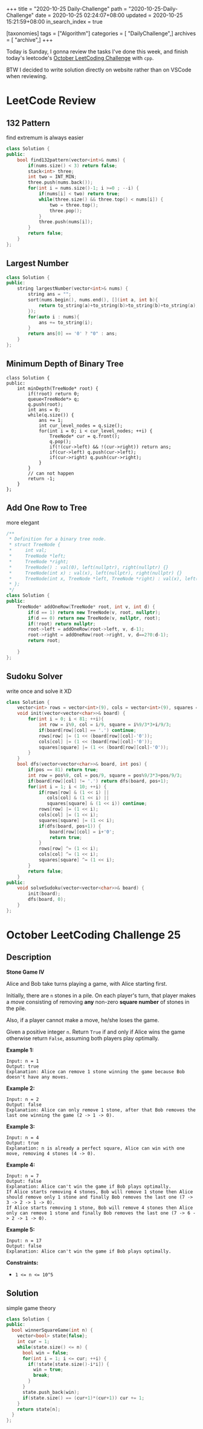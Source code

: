 +++
title = "2020-10-25 Daily-Challenge"
path = "2020-10-25-Daily-Challenge"
date = 2020-10-25 02:24:07+08:00
updated = 2020-10-25 15:21:59+08:00
in_search_index = true

[taxonomies]
tags = ["Algorithm"]
categories = [ "DailyChallenge",]
archives = [ "archive",]
+++

Today is Sunday, I gonna review the tasks I've done this week, and finish today's leetcode's [October LeetCoding Challenge](https://leetcode.com/explore/challenge/card/october-leetcoding-challenge/562/week-4-october-22nd-october-28th/3507/) with `cpp`.

BTW I decided to write solution directly on website rather than on VSCode when reviewing.

<!-- more -->

# LeetCode Review

## 132 Pattern

find extremum is always easier

``` cpp
class Solution {
public:
    bool find132pattern(vector<int>& nums) {
        if(nums.size() < 3) return false;
        stack<int> three;
        int two = INT_MIN;
        three.push(nums.back());
        for(int i = nums.size()-1; i >=0 ; --i) {
            if(nums[i] < two) return true;
            while(three.size() && three.top() < nums[i]) {
                two = three.top();
                three.pop();
            }
            three.push(nums[i]);
        }
        return false;
    }
};
```

## Largest Number

``` cpp
class Solution {
public:
    string largestNumber(vector<int>& nums) {
        string ans = "";
        sort(nums.begin(), nums.end(), [](int a, int b){
            return to_string(a)+to_string(b)>to_string(b)+to_string(a);
        });
        for(auto i : nums){
            ans += to_string(i);
        }
        return ans[0] == '0' ? "0" : ans;
    }
};
```

## Minimum Depth of Binary Tree

```
class Solution {
public:
    int minDepth(TreeNode* root) {
        if(!root) return 0;
        queue<TreeNode*> q;
        q.push(root);
        int ans = 0;
        while(q.size()) {
            ans += 1;
            int cur_level_nodes = q.size();
            for(int i = 0; i < cur_level_nodes; ++i) {
                TreeNode* cur = q.front();
                q.pop();
                if(!(cur->left) && !(cur->right)) return ans;
                if(cur->left) q.push(cur->left);
                if(cur->right) q.push(cur->right);
            }
        }
        // can not happen
        return -1;
    }
};
```

## Add One Row to Tree

more elegant

``` cpp
/**
 * Definition for a binary tree node.
 * struct TreeNode {
 *     int val;
 *     TreeNode *left;
 *     TreeNode *right;
 *     TreeNode() : val(0), left(nullptr), right(nullptr) {}
 *     TreeNode(int x) : val(x), left(nullptr), right(nullptr) {}
 *     TreeNode(int x, TreeNode *left, TreeNode *right) : val(x), left(left), right(right) {}
 * };
 */
class Solution {
public:
    TreeNode* addOneRow(TreeNode* root, int v, int d) {
        if(d == 1) return new TreeNode(v, root, nullptr);
        if(d == 0) return new TreeNode(v, nullptr, root);
        if(!root) return nullptr;
        root->left = addOneRow(root->left, v, d-1);
        root->right = addOneRow(root->right, v, d==2?0:d-1);
        return root;
        
    }
};
```

## Sudoku Solver

write once and solve it XD

``` cpp
class Solution {
    vector<int> rows = vector<int>(9), cols = vector<int>(9), squares = vector<int>(9);
    void init(vector<vector<char>>& board) {
        for(int i = 0; i < 81; ++i){
            int row = i%9, col = i/9, square = i%9/3*3+i/9/3;
            if(board[row][col] == '.') continue;
            rows[row] |= (1 << (board[row][col]-'0'));
            cols[col] |= (1 << (board[row][col]-'0'));
            squares[square] |= (1 << (board[row][col]-'0'));
        }
    }
    bool dfs(vector<vector<char>>& board, int pos) {
        if(pos == 81) return true;
        int row = pos%9, col = pos/9, square = pos%9/3*3+pos/9/3;
        if(board[row][col] != '.') return dfs(board, pos+1);
        for(int i = 1; i < 10; ++i) {
            if(rows[row] & (1 << i) ||
               cols[col] & (1 << i) ||
               squares[square] & (1 << i)) continue;
            rows[row] |= (1 << i);
            cols[col] |= (1 << i);
            squares[square] |= (1 << i);
            if(dfs(board, pos+1)) {
                board[row][col] = i+'0';
                return true;
            }
            rows[row] ^= (1 << i);
            cols[col] ^= (1 << i);
            squares[square] ^= (1 << i);
        }
        return false;
    }
public:
    void solveSudoku(vector<vector<char>>& board) {
        init(board);
        dfs(board, 0);
    }
};
```

# October LeetCoding Challenge 25

## Description

**Stone Game IV**

Alice and Bob take turns playing a game, with Alice starting first.

Initially, there are `n` stones in a pile. On each player's turn, that player makes a *move* consisting of removing **any** non-zero **square number** of stones in the pile.

Also, if a player cannot make a move, he/she loses the game.

Given a positive integer `n`. Return `True` if and only if Alice wins the game otherwise return `False`, assuming both players play optimally.

**Example 1:**

```
Input: n = 1
Output: true
Explanation: Alice can remove 1 stone winning the game because Bob doesn't have any moves.
```

**Example 2:**

```
Input: n = 2
Output: false
Explanation: Alice can only remove 1 stone, after that Bob removes the last one winning the game (2 -> 1 -> 0).
```

**Example 3:**

```
Input: n = 4
Output: true
Explanation: n is already a perfect square, Alice can win with one move, removing 4 stones (4 -> 0).
```

**Example 4:**

```
Input: n = 7
Output: false
Explanation: Alice can't win the game if Bob plays optimally.
If Alice starts removing 4 stones, Bob will remove 1 stone then Alice should remove only 1 stone and finally Bob removes the last one (7 -> 3 -> 2 -> 1 -> 0). 
If Alice starts removing 1 stone, Bob will remove 4 stones then Alice only can remove 1 stone and finally Bob removes the last one (7 -> 6 -> 2 -> 1 -> 0).
```

**Example 5:**

```
Input: n = 17
Output: false
Explanation: Alice can't win the game if Bob plays optimally.
```

**Constraints:**

- `1 <= n <= 10^5`

## Solution

simple game theory

``` cpp
class Solution {
public:
  bool winnerSquareGame(int n) {
    vector<bool> state{false};
    int cur = 1;
    while(state.size() <= n) {
      bool win = false;
      for(int i = 1; i <= cur; ++i) {
        if(!state[state.size()-i*i]) {
          win = true;
          break;
        }
      }
      state.push_back(win);
      if(state.size() == (cur+1)*(cur+1)) cur += 1;
    }
    return state[n];
  }
};
```